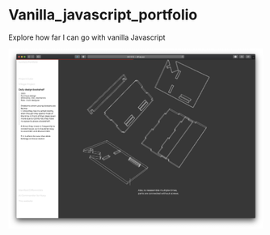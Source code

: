 # Vanilla_javascript_portfolio
Explore how far I can go with vanilla Javascript


[![web_screenshot](web_screenshot.png)](http://dif-eq.xyz)
